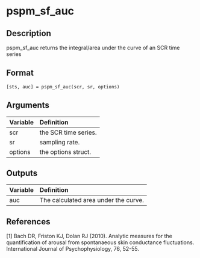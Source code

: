 # pspm_sf_auc
## Description
pspm_sf_auc returns the integral/area under the curve of an SCR time series

## Format
`[sts, auc] = pspm_sf_auc(scr, sr, options)`

## Arguments
| Variable | Definition |
|:--|:--|
| scr | the SCR time series. |
| sr | sampling rate. |
| options | the options struct. |

## Outputs
| Variable | Definition |
|:--|:--|
| auc | The calculated area under the curve. |

## References
[1] Bach DR, Friston KJ, Dolan RJ (2010). Analytic measures for the quantification of arousal from spontanaeous skin conductance fluctuations. International Journal of Psychophysiology, 76, 52-55.


